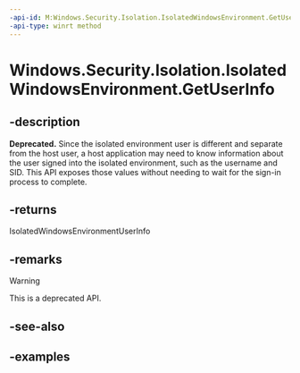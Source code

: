 ```yaml
---
-api-id: M:Windows.Security.Isolation.IsolatedWindowsEnvironment.GetUserInfo
-api-type: winrt method
---
```


# Windows.Security.Isolation.IsolatedWindowsEnvironment.GetUserInfo

<!--
public Windows.Security.Isolation.IsolatedWindowsEnvironmentUserInfo GetUserInfo ();
-->

## -description

**Deprecated.** Since the isolated environment user is different and separate from the host user, a host application may need to know information about the user signed into the isolated environment, such as the username and SID. This API exposes those values without needing to wait for the sign-in process to complete.

## -returns

IsolatedWindowsEnvironmentUserInfo

## -remarks

> [!WARNING]
> This is a deprecated API.

## -see-also

## -examples
